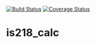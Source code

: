 [![Build Status](https://travis-ci.com/jaylakhani14/is218_calc.svg?branch=master)](https://travis-ci.com/jaylakhani14/is218_calc)
[![Coverage Status](https://coveralls.io/repos/github/jaylakhani14/is218_calc/badge.svg?branch=master)](https://coveralls.io/github/jaylakhani14/is218_calc?branch=master)

# is218_calc



